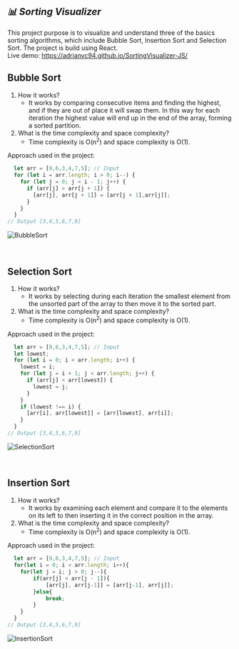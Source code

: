 ## _📊 Sorting Visualizer_

This project purpose is to visualize and understand three of the basics sorting algorithms, which include Bubble Sort, Insertion Sort and Selection Sort.
The project is build using React.<br>
Live demo: https://adrianvc94.github.io/SortingVisualizer-JS/

## Bubble Sort
1. How it works?
    - It works by comparing consecutive items and finding the highest, and if they are out of place it will swap them. In this way for each iteration the highest value will end up in the end of the array, forming a sorted partition.
2. What is the time complexity and space complexity?
    - Time complexity is O(n<sup>2</sup>) and space complexity is O(1).

Approach used in the project:
```js
  let arr = [9,6,3,4,7,5]; // Input
  for (let i = arr.length; i > 0; i--) {
    for (let j = 0; j < i - 1; j++) {
      if (arr[j] > arr[j + 1]) {
        [arr[j], arr[j + 1]] = [arr[j + 1],arr[j]];
      }
    }
  }
// Output [3,4,5,6,7,9]
```
![BubbleSort](https://user-images.githubusercontent.com/63268239/158536743-8f132b89-39a6-42b7-8f14-93b3d6444e91.gif)

<br>

## Selection Sort
1. How it works?
    - It works by selecting during each iteration the smallest element from the unsorted part of the array to then move it to the sorted part. 
2. What is the time complexity and space complexity?
    - Time complexity is O(n<sup>2</sup>) and space complexity is O(1).

Approach used in the project:
```js
  let arr = [9,6,3,4,7,5]; // Input
  let lowest;
  for (let i = 0; i < arr.length; i++) {
    lowest = i;
    for (let j = i + 1; j < arr.length; j++) { 
      if (arr[j] < arr[lowest]) {
        lowest = j;
      }
    }
    if (lowest !== i) {
      [arr[i], arr[lowest]] = [arr[lowest], arr[i]];
    }
  }
// Output [3,4,5,6,7,9]
```

![SelectionSort](https://user-images.githubusercontent.com/63268239/158537382-1e252fa6-6ee6-4e9a-9d42-6a52ccdf53f6.gif)

<br>

## Insertion Sort
1. How it works?
    - It works by examining each element and compare it to the elements on its left to then inserting it in the correct position in the array. 
2. What is the time complexity and space complexity?
    - Time complexity is O(n<sup>2</sup>) and space complexity is O(1).

Approach used in the project:
```js
  let arr = [9,6,3,4,7,5]; // Input	
  for(let i = 0; i < arr.length; i++){
    for(let j = i; j > 0; j--){
        if(arr[j] < arr[j - 1]){
            [arr[j], arr[j-1]] = [arr[j-1], arr[j]];
        }else{
            break;
        }
    }
  }
// Output [3,4,5,6,7,9]
```
![InsertionSort](https://user-images.githubusercontent.com/63268239/158538580-d05de3ff-16cd-4b94-a355-6e1a54039f85.gif)

